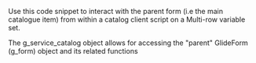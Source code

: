 Use this code snippet to interact with the parent form (i.e the main catalogue item) from within a catalog client script on a Multi-row variable set.

The g_service_catalog object allows for accessing the "parent" GlideForm (g_form) object and its related functions
